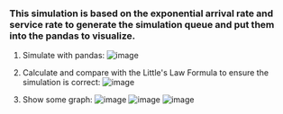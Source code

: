 ### This simulation is based on the exponential arrival rate and service rate to generate the simulation queue and put them into the pandas to visualize.

1. Simulate with pandas:
![image](https://github.com/Clement013/Queue-System-Simulation/assets/76834015/82151f92-10ac-4cbb-9683-8a603e86a006)

2. Calculate and compare with the Little's Law Formula to ensure the simulation is correct:
![image](https://github.com/Clement013/Queue-System-Simulation/assets/76834015/e1174e39-d242-4a01-86de-43a20af389e8)

3. Show some graph:
![image](https://github.com/Clement013/Queue-System-Simulation/assets/76834015/190db84a-55b5-4e23-81dc-3273a6297002)
![image](https://github.com/Clement013/Queue-System-Simulation/assets/76834015/8d36d06a-6684-49ec-a28b-6d942a88652c)
![image](https://github.com/Clement013/Queue-System-Simulation/assets/76834015/79bbf750-a5c2-48c3-b829-cd138ff321ac)
